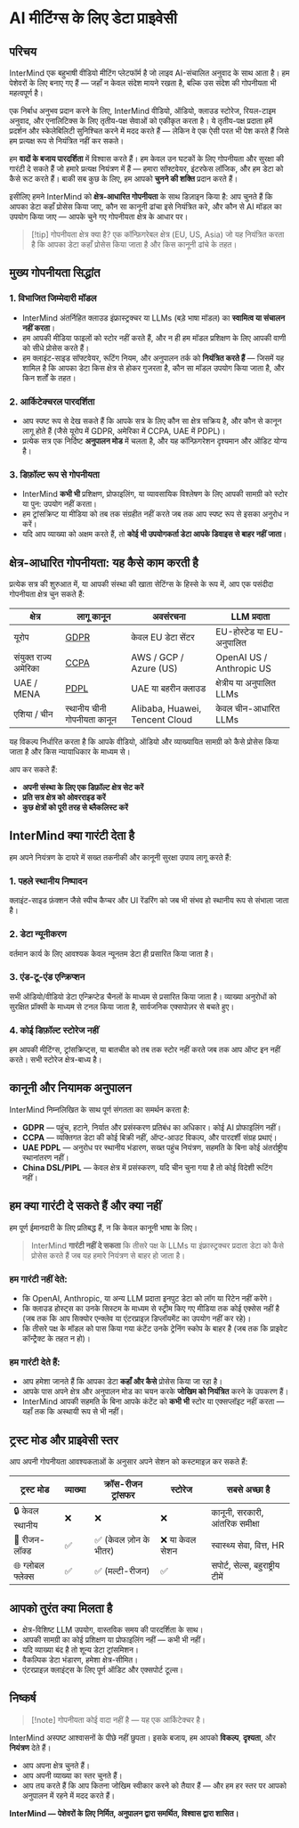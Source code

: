 # AI मीटिंग्स के लिए डेटा प्राइवेसी

## परिचय

InterMind एक बहुभाषी वीडियो मीटिंग प्लेटफॉर्म है जो लाइव AI-संचालित अनुवाद के साथ आता है। हम पेशेवरों के लिए बनाए गए हैं — जहाँ न केवल संदेश मायने रखता है, बल्कि उस संदेश की गोपनीयता भी महत्वपूर्ण है।

एक निर्बाध अनुभव प्रदान करने के लिए, InterMind वीडियो, ऑडियो, क्लाउड स्टोरेज, रियल-टाइम अनुवाद, और एनालिटिक्स के लिए तृतीय-पक्ष सेवाओं को एकीकृत करता है। ये तृतीय-पक्ष प्रदाता हमें प्रदर्शन और स्केलेबिलिटी सुनिश्चित करने में मदद करते हैं — लेकिन वे एक ऐसी परत भी पेश करते हैं जिसे हम प्रत्यक्ष रूप से नियंत्रित नहीं कर सकते।

हम **वादों के बजाय पारदर्शिता** में विश्वास करते हैं। हम केवल उन घटकों के लिए गोपनीयता और सुरक्षा की गारंटी दे सकते हैं जो हमारे प्रत्यक्ष नियंत्रण में हैं — हमारा सॉफ्टवेयर, इंटरफेस लॉजिक, और हम डेटा को कैसे रूट करते हैं। बाकी सब कुछ के लिए, हम आपको **चुनने की शक्ति** प्रदान करते हैं।

इसीलिए हमने InterMind को **क्षेत्र-आधारित गोपनीयता** के साथ डिज़ाइन किया है: आप चुनते हैं कि आपका डेटा कहाँ प्रोसेस किया जाए, कौन सा कानूनी ढांचा इसे नियंत्रित करे, और कौन से AI मॉडल का उपयोग किया जाए — आपके चुने गए गोपनीयता क्षेत्र के आधार पर।

> [!tip] गोपनीयता क्षेत्र क्या है?
> एक कॉन्फ़िगरेबल क्षेत्र (EU, US, Asia) जो यह नियंत्रित करता है कि आपका डेटा कहाँ प्रोसेस किया जाता है और किस कानूनी ढांचे के तहत।

## मुख्य गोपनीयता सिद्धांत

### 1. **विभाजित जिम्मेदारी मॉडल**

- InterMind अंतर्निहित क्लाउड इंफ्रास्ट्रक्चर या LLMs (बड़े भाषा मॉडल) का **स्वामित्व या संचालन नहीं करता**।
- हम आपकी मीडिया फाइलों को स्टोर नहीं करते हैं, और न ही हम मॉडल प्रशिक्षण के लिए आपकी वाणी को सीधे प्रोसेस करते हैं।
- हम क्लाइंट-साइड सॉफ्टवेयर, रूटिंग नियम, और अनुपालन तर्क को **नियंत्रित करते हैं** — जिसमें यह शामिल है कि आपका डेटा किस क्षेत्र से होकर गुजरता है, कौन सा मॉडल उपयोग किया जाता है, और किन शर्तों के तहत।

### 2. **आर्किटेक्चरल पारदर्शिता**

- आप स्पष्ट रूप से देख सकते हैं कि आपके सत्र के लिए कौन सा क्षेत्र सक्रिय है, और कौन से कानून लागू होते हैं (जैसे यूरोप में GDPR, अमेरिका में CCPA, UAE में PDPL)।
- प्रत्येक सत्र एक निर्दिष्ट **अनुपालन मोड** में चलता है, और यह कॉन्फ़िगरेशन दृश्यमान और ऑडिट योग्य है।

### 3. **डिफ़ॉल्ट रूप से गोपनीयता**

- InterMind **कभी भी** प्रशिक्षण, प्रोफाइलिंग, या व्यावसायिक विश्लेषण के लिए आपकी सामग्री को स्टोर या पुन: उपयोग नहीं करता।
- हम ट्रांसक्रिप्ट या मीडिया को तब तक संग्रहीत नहीं करते जब तक आप स्पष्ट रूप से इसका अनुरोध न करें।
- यदि आप व्याख्या को अक्षम करते हैं, तो **कोई भी उपयोगकर्ता डेटा आपके डिवाइस से बाहर नहीं जाता**।

## क्षेत्र-आधारित गोपनीयता: यह कैसे काम करती है

प्रत्येक सत्र की शुरुआत में, या आपकी संस्था की खाता सेटिंग्स के हिस्से के रूप में, आप एक पसंदीदा गोपनीयता क्षेत्र चुन सकते हैं:

| क्षेत्र        | लागू कानून                                                                               | अवसंरचना                 | LLM प्रदाता              |
| ------------- | --------------------------------------------------------------------------------------------- | ------------------------------ | -------------------------- |
| यूरोप        | [GDPR](https://gdpr.eu)                                                                       | केवल EU डेटा सेंटर           | EU-होस्टेड या EU-अनुपालित  |
| संयुक्त राज्य अमेरिका | [CCPA](https://oag.ca.gov/privacy/ccpa)                                                       | AWS / GCP / Azure (US)         | OpenAI US / Anthropic US   |
| UAE / MENA    | [PDPL](https://www.signzy.com/data-privacy-laws-in-the-uae-2025-everything-you-need-to-know/) | UAE या बहरीन क्लाउड           | क्षेत्रीय या अनुपालित LLMs |
| एशिया / चीन  | स्थानीय चीनी गोपनीयता कानून                                                                    | Alibaba, Huawei, Tencent Cloud | केवल चीन-आधारित LLMs      |

यह विकल्प निर्धारित करता है कि आपके वीडियो, ऑडियो और व्याख्यायित सामग्री को कैसे प्रोसेस किया जाता है और किस न्यायाधिकार के माध्यम से।

आप कर सकते हैं:

- **अपनी संस्था के लिए एक डिफ़ॉल्ट क्षेत्र सेट करें**
- **प्रति सत्र क्षेत्र को ओवरराइड करें**
- **कुछ क्षेत्रों को पूरी तरह से ब्लैकलिस्ट करें**

## InterMind क्या गारंटी देता है

हम अपने नियंत्रण के दायरे में सख्त तकनीकी और कानूनी सुरक्षा उपाय लागू करते हैं:

### 1. **पहले स्थानीय निष्पादन**

क्लाइंट-साइड फ़ंक्शन जैसे स्पीच कैप्चर और UI रेंडरिंग को जब भी संभव हो स्थानीय रूप से संभाला जाता है।

### 2. **डेटा न्यूनीकरण**

वर्तमान कार्य के लिए आवश्यक केवल न्यूनतम डेटा ही प्रसारित किया जाता है।

### 3. **एंड-टू-एंड एन्क्रिप्शन**

सभी ऑडियो/वीडियो डेटा एन्क्रिप्टेड चैनलों के माध्यम से प्रसारित किया जाता है। व्याख्या अनुरोधों को सुरक्षित प्रॉक्सी के माध्यम से टनल किया जाता है, सार्वजनिक एक्सपोज़र से बचते हुए।

### 4. **कोई डिफ़ॉल्ट स्टोरेज नहीं**

हम आपकी मीटिंग्स, ट्रांसक्रिप्ट्स, या बातचीत को तब तक स्टोर नहीं करते जब तक आप ऑप्ट इन नहीं करते। सभी स्टोरेज क्षेत्र-बाध्य है।

## कानूनी और नियामक अनुपालन

InterMind निम्नलिखित के साथ पूर्ण संगतता का समर्थन करता है:

- **GDPR** — पहुंच, हटाने, निर्यात और प्रसंस्करण प्रतिबंध का अधिकार। कोई AI प्रोफाइलिंग नहीं।
- **CCPA** — व्यक्तिगत डेटा की कोई बिक्री नहीं, ऑप्ट-आउट विकल्प, और पारदर्शी संग्रह प्रथाएं।
- **UAE PDPL** — अनुरोध पर स्थानीय भंडारण, सख्त पहुंच नियंत्रण, सहमति के बिना कोई अंतर्राष्ट्रीय स्थानांतरण नहीं।
- **China DSL/PIPL** — केवल क्षेत्र में प्रसंस्करण, यदि चीन चुना गया है तो कोई विदेशी रूटिंग नहीं।

## हम क्या गारंटी दे सकते हैं और क्या नहीं

हम पूर्ण ईमानदारी के लिए प्रतिबद्ध हैं, न कि केवल कानूनी भाषा के लिए।

> InterMind **गारंटी नहीं दे सकता** कि तीसरे पक्ष के LLMs या इंफ्रास्ट्रक्चर प्रदाता डेटा को कैसे प्रोसेस करते हैं जब यह हमारे नियंत्रण से बाहर हो जाता है।

### हम गारंटी नहीं देते:

- कि OpenAI, Anthropic, या अन्य LLM प्रदाता इनपुट डेटा को लॉग या रिटेन नहीं करेंगे।
- कि क्लाउड होस्ट्स का उनके सिस्टम के माध्यम से स्ट्रीम किए गए मीडिया तक कोई एक्सेस नहीं है (जब तक कि आप सिक्योर एन्क्लेव या एंटरप्राइज़ डिप्लॉयमेंट का उपयोग नहीं कर रहे)।
- कि तीसरे पक्ष के मॉडल को पास किया गया कंटेंट उनके ट्रेनिंग स्कोप के बाहर है (जब तक कि प्राइवेट कॉन्ट्रैक्ट के तहत न हो)।

### हम गारंटी देते हैं:

- आप हमेशा जानते हैं कि आपका डेटा **कहाँ और कैसे** प्रोसेस किया जा रहा है।
- आपके पास अपने क्षेत्र और अनुपालन मोड का चयन करके **जोखिम को नियंत्रित** करने के उपकरण हैं।
- InterMind आपकी सहमति के बिना आपके कंटेंट को **कभी भी** स्टोर या एक्सप्लॉइट नहीं करता — यहाँ तक कि अस्थायी रूप से भी नहीं।

## ट्रस्ट मोड और प्राइवेसी स्तर

आप अपनी गोपनीयता आवश्यकताओं के अनुसार अपने सेशन को कस्टमाइज़ कर सकते हैं:

| ट्रस्ट मोड       | व्याख्या | क्रॉस-रीजन ट्रांसफर | स्टोरेज            | सबसे अच्छा है                            |
| ---------------- | -------------- | --------------------- | ------------------ | ----------------------------------- |
| 🔒 केवल स्थानीय    | ❌             | ❌                    | ❌                 | कानूनी, सरकारी, आंतरिक समीक्षा |
| 🔐 रीजन-लॉक्ड | ✅             | ✅ (केवल ज़ोन के भीतर) | ❌ या केवल सेशन | स्वास्थ्य सेवा, वित्त, HR             |
| 🌐 ग्लोबल फ्लेक्स   | ✅             | ✅ (मल्टी-रीजन)     | ✅                 | सपोर्ट, सेल्स, बहुराष्ट्रीय टीमें |

## आपको तुरंत क्या मिलता है

- क्षेत्र-विशिष्ट LLM उपयोग, वास्तविक समय की पारदर्शिता के साथ।
- आपकी सामग्री का कोई प्रशिक्षण या प्रोफाइलिंग नहीं — कभी भी नहीं।
- यदि व्याख्या बंद है तो शून्य डेटा ट्रांसमिशन।
- वैकल्पिक डेटा भंडारण, हमेशा क्षेत्र-सीमित।
- एंटरप्राइज़ क्लाइंट्स के लिए पूर्ण ऑडिट और एक्सपोर्ट टूल्स।

## निष्कर्ष

> [!note] गोपनीयता कोई वादा नहीं है — यह एक आर्किटेक्चर है।

InterMind अस्पष्ट आश्वासनों के पीछे नहीं छुपता। इसके बजाय, हम आपको **विकल्प**, **दृश्यता**, और **नियंत्रण** देते हैं।

- आप अपना क्षेत्र चुनते हैं।
- आप अपनी व्याख्या का स्तर चुनते हैं।
- आप तय करते हैं कि आप कितना जोखिम स्वीकार करने को तैयार हैं — और हम हर स्तर पर आपको अनुपालन में रहने में मदद करते हैं।

**InterMind — पेशेवरों के लिए निर्मित, अनुपालन द्वारा समर्थित, विश्वास द्वारा शासित।**